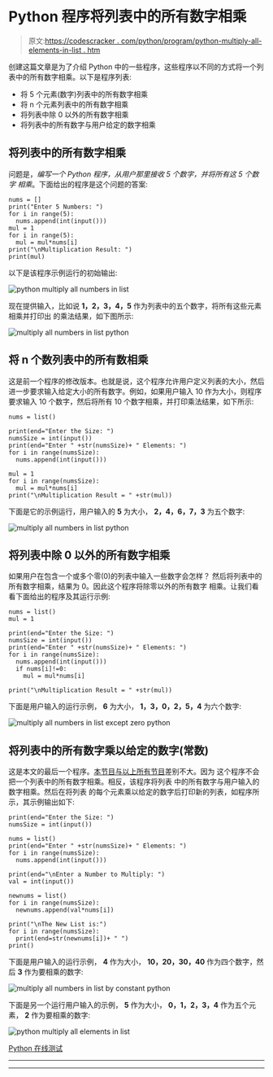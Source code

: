 # Python 程序将列表中的所有数字相乘

> 原文:[https://codescracker . com/python/program/python-multiply-all-elements-in-list . htm](https://codescracker.com/python/program/python-multiply-all-elements-in-list.htm)

创建这篇文章是为了介绍 Python 中的一些程序，这些程序以不同的方式将一个列表中的所有数字相乘。以下是程序列表:

*   将 5 个元素(数字)列表中的所有数字相乘
*   将 n 个元素列表中的所有数字相乘
*   将列表中除 0 以外的所有数字相乘
*   将列表中的所有数字与用户给定的数字相乘

## 将列表中的所有数字相乘

问题是，*编写一个 Python 程序，从用户那里接收 5 个数字，并将所有这 5 个数字 相乘*。下面给出的程序是这个问题的答案:

```
nums = []
print("Enter 5 Numbers: ")
for i in range(5):
  nums.append(int(input()))
mul = 1
for i in range(5):
  mul = mul*nums[i]
print("\nMultiplication Result: ")
print(mul)
```

以下是该程序示例运行的初始输出:

![python multiply all numbers in list](../Images/5a19182b043286c7f045e188d62f74bd.png)

现在提供输入，比如说 **1，2，3，4，5** 作为列表中的五个数字，将所有这些元素相乘并打印出 的乘法结果，如下图所示:

![multiply all numbers in list python](../Images/44e960cd76052f33887b8ed1048c1038.png)

## 将 n 个数列表中的所有数相乘

这是前一个程序的修改版本。也就是说，这个程序允许用户定义列表的大小，然后进一步要求输入给定大小的所有数字。例如，如果用户输入 10 作为大小，则程序要求输入 10 个数字，然后将所有 10 个数字相乘，并打印乘法结果，如下所示:

```
nums = list()

print(end="Enter the Size: ")
numsSize = int(input())
print(end="Enter " +str(numsSize)+ " Elements: ")
for i in range(numsSize):
  nums.append(int(input()))

mul = 1
for i in range(numsSize):
  mul = mul*nums[i]
print("\nMultiplication Result = " +str(mul))
```

下面是它的示例运行，用户输入的 **5** 为大小， **2，4，6，7，3** 为五个数字:

![multiply all numbers in list python](../Images/ddbea33bc43256e56681bdb710ddbd6d.png)

## 将列表中除 0 以外的所有数字相乘

如果用户在包含一个或多个零(0)的列表中输入一些数字会怎样？
然后将列表中的所有数字相乘，结果为 0。因此这个程序将除零以外的所有数字 相乘。让我们看看下面给出的程序及其运行示例:

```
nums = list()
mul = 1

print(end="Enter the Size: ")
numsSize = int(input())
print(end="Enter " +str(numsSize)+ " Elements: ")
for i in range(numsSize):
  nums.append(int(input()))
  if nums[i]!=0:
    mul = mul*nums[i]

print("\nMultiplication Result = " +str(mul))
```

下面是用户输入的运行示例， **6** 为大小， **1，3，0，2，5，4** 为六个数字:

![multiply all numbers in list except zero python](../Images/d3947d659fe986be4cec81e779bd1074.png)

## 将列表中的所有数字乘以给定的数字(常数)

这是本文的最后一个程序。<u>本节目与以上所有节目</u>差别不大。因为 这个程序不会把一个列表中的所有数字相乘。相反，该程序将列表 中的所有数字与用户输入的数字相乘。然后在将列表 的每个元素乘以给定的数字后打印新的列表，如程序所示，其示例输出如下:

```
print(end="Enter the Size: ")
numsSize = int(input())

nums = list()
print(end="Enter " +str(numsSize)+ " Elements: ")
for i in range(numsSize):
  nums.append(int(input()))

print(end="\nEnter a Number to Multiply: ")
val = int(input())

newnums = list()
for i in range(numsSize):
  newnums.append(val*nums[i])

print("\nThe New List is:")
for i in range(numsSize):
  print(end=str(newnums[i])+ " ")
print()
```

下面是用户输入的运行示例， **4** 作为大小， **10，20，30，40** 作为四个数字，然后 **3** 作为要相乘的数字:

![multiply all numbers in list by constant python](../Images/66e3826b2e222d583a5ec764b6595927.png)

下面是另一个运行用户输入的示例， **5** 作为大小， **0，1，2，3，4** 作为五个元素， **2** 作为要相乘的数字:

![python multiply all elements in list](../Images/82f6a316046b3c94f4473616499a4013.png)

[Python 在线测试](/exam/showtest.php?subid=10)

* * *

* * *